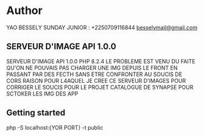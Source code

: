# Author

YAO BESSELY SUNDAY JUNIOR : +2250709116844 <besselymail@gmail.com>

## SERVEUR D'IMAGE API 1.0.0

SERVEUR D'IMAGE API 1.0.0 PHP 8.2.4
LE PROBLEME EST VENU DU FAITE QU'ON NE POUVAIS PAS CHARGER UNE IMG DEPUIS LE FRONT EN PASSANT PAR DES FECTH SANS ETRE CONFRONTER AU SOUCIS DE CORS
RAISON POUR L4AQUEL JE CREE CE SERVEUR D'IMAGES POUR CORRIGER LE SOUCIS
POUR LE PROJET CATALOGUE DE SYNAPSE POUR SCTOKER LES IMG DES APP

## Getting started

php -S localhost:{YOR PORT} -t public
